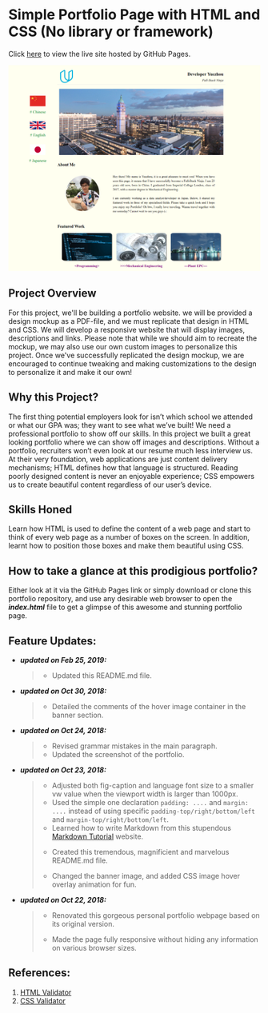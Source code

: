 # Simple Portfolio Page with HTML and CSS (No library or framework)


Click [here](https://yuezhoulu.github.io/Portfolio/) to view the live site hosted by GitHub Pages.

![Screenshot](/screenshot.png)


## Project Overview
For this project, we'll be building a portfolio website. we will be provided a design mockup as a PDF-file, and we must replicate that design in HTML and CSS. We will develop a responsive website that will display images, descriptions and links. Please note that while we should aim to recreate the mockup, we may also use our own custom images to personalize this project. Once we've successfully replicated the design mockup, we are encouraged to continue tweaking and making customizations to the design to personalize it and make it our own!


## Why this Project?
The first thing potential employers look for isn’t which school we attended or what our GPA was; they want to see what we’ve built! We need a professional portfolio to show off our skills. In this project we built a great looking portfolio where we can show off images and descriptions. Without a portfolio, recruiters won’t even look at our resume much less interview us. At their very foundation, web applications are just content delivery mechanisms; HTML defines how that language is structured. Reading poorly designed content is never an enjoyable experience; CSS empowers us to create beautiful content regardless of our user’s device.


## Skills Honed
Learn how HTML is used to define the content of a web page and start to think of every web page as a number of boxes on the screen. In addition, learnt how to position those boxes and make them beautiful using CSS.


## How to take a glance at this prodigious portfolio?
Either look at it via the GitHub Pages link or simply download or clone this portfolio repository, and use any desirable web browser to open the **_index.html_** file to get a glimpse of this awesome and stunning portfolio page.


## Feature Updates:
* _**updated on Feb 25, 2019:**_
    >* Updated this README.md file.

* _**updated on Oct 30, 2018:**_
    >* Detailed the comments of the hover image container in the banner section.

* _**updated on Oct 24, 2018:**_
    >* Revised grammar mistakes in the main paragraph.
    >* Updated the screenshot of the portfolio.

* _**updated on Oct 23, 2018:**_
    >* Adjusted both fig-caption and language font size to a smaller vw value when the viewport width is larger than 1000px.
    >* Used the simple one declaration `padding: ....` and `margin: ....` instead of using specific `padding-top/right/bottom/left` and `margin-top/right/bottom/left`.
    >* Learned how to write Markdown from this stupendous [Markdown Tutorial][Markdown Tutorial] website.
    >+ Created this tremendous, magnificient and marvelous README.md file.
    >- Changed the banner image, and added CSS image hover overlay animation for fun.

[Markdown Tutorial]: https://www.markdowntutorial.com/

* **_updated on Oct 22, 2018:_**
    >+ Renovated this gorgeous personal portfolio webpage based on its original version.
    >- Made the page fully responsive without hiding any information on various browser sizes.


## References:
1. [HTML Validator](https://validator.w3.org/#validate_by_input)
2. [CSS Validator](https://jigsaw.w3.org/css-validator/#validate_by_input)